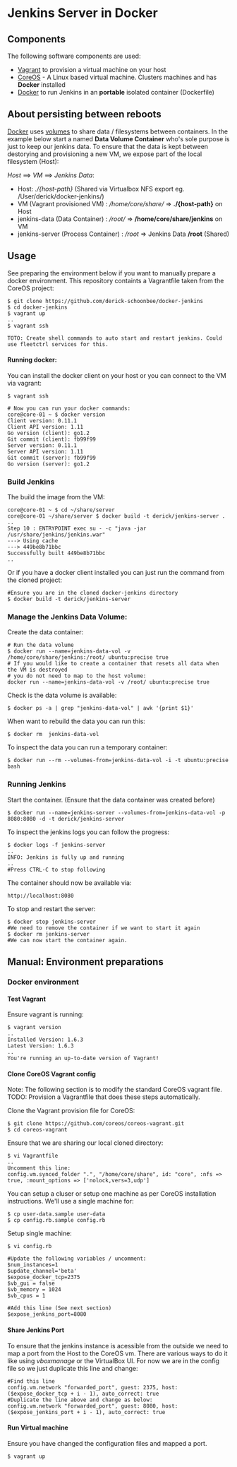 # Jenkins Server in Docker

## Components

The following software components are used:

- [Vagrant](http://www.vagrantup.com/) to provision a virtual machine on your host
- [CoreOS](https://coreos.com/) - A Linux based virtual machine. Clusters machines and has **Docker** installed
- [Docker](https://docs.docker.com/) to run Jenkins in an **portable** isolated container (Dockerfile)

## About persisting between reboots

[Docker](https://docs.docker.com/) uses [volumes](https://docs.docker.com/userguide/dockervolumes/) to share data / filesystems between containers. In the example below start a named **Data Volume Container** who's sole purpose is just to keep our jenkins data. To ensure that the data is kept between destorying and provisioning a new VM, we expose part of the local filesystem (Host):

   *Host* ==> *VM* ==> *Jenkins Data*:

  - Host: *./{host-path}* (Shared via Virtualbox NFS export eg. /User/derick/docker-jenkins/)
  - VM (Vagrant provisioned VM) : */home/core/share/* => **./{host-path}** on Host
  - jenkins-data (Data Container) :  */root/* => **/home/core/share/jenkins** on VM
  - jenkins-server (Process Container) : */root* => Jenkins Data **/root** (Shared)

## Usage

See preparing the environment below if you want to manually prepare a docker environment. This repository containts a Vagrantfile taken from the CoreOS project:

    $ git clone https://github.com/derick-schoonbee/docker-jenkins
    $ cd docker-jenkins
    $ vagrant up
    ..
    $ vagrant ssh

    TOTO: Create shell commands to auto start and restart jenkins. Could use fleetctrl services for this.

#### Running docker:

You can install the docker client on your host or you can connect to the VM via vagrant:

    $ vagrant ssh

    # Now you can run your docker commands:
    core@core-01 ~ $ docker version
    Client version: 0.11.1
    Client API version: 1.11
    Go version (client): go1.2
    Git commit (client): fb99f99
    Server version: 0.11.1
    Server API version: 1.11
    Git commit (server): fb99f99
    Go version (server): go1.2


### Build Jenkins

The build the image from the VM:

    core@core-01 ~ $ cd ~/share/server
    core@core-01 ~/share/server $ docker build -t derick/jenkins-server .
    ..
    Step 10 : ENTRYPOINT exec su - -c "java -jar /usr/share/jenkins/jenkins.war"
    ---> Using cache
    ---> 449be8b71bbc
    Successfully built 449be8b71bbc
    ..


Or if you have a docker client installed you can just run the command from the cloned project:

    #Ensure you are in the cloned docker-jenkins directory
    $ docker build -t derick/jenkins-server

### Manage the Jenkins Data Volume:

Create the data container:

    # Run the data volume
    $ docker run --name=jenkins-data-vol -v /home/core/share/jenkins:/root/ ubuntu:precise true
    # If you would like to create a container that resets all data when the VM is destroyed
    # you do not need to map to the host volume:
    docker run --name=jenkins-data-vol -v /root/ ubuntu:precise true

Check is the data volume is available:

    $ docker ps -a | grep "jenkins-data-vol" | awk '{print $1}'

When want to rebuild the data you can run this:

    $ docker rm  jenkins-data-vol

To inspect the data you can run a temporary container:

    $ docker run --rm --volumes-from=jenkins-data-vol -i -t ubuntu:precise bash

### Running Jenkins
Start the container. (Ensure that the data container was created before)

    $ docker run --name=jenkins-server --volumes-from=jenkins-data-vol -p 8080:8080 -d -t derick/jenkins-server

To inspect the jenkins logs you can follow the progress:

    $ docker logs -f jenkins-server
    ..
    INFO: Jenkins is fully up and running
    ..
    #Press CTRL-C to stop following

The container should now be available via:

    http://localhost:8080


To stop and restart the server:

    $ docker stop jenkins-server
    #We need to remove the container if we want to start it again
    $ docker rm jenkins-server
    #We can now start the container again.

## Manual: Environment preparations

### Docker environment

#### Test Vagrant

Ensure vagrant is running:

    $ vagrant version
    ..
    Installed Version: 1.6.3
    Latest Version: 1.6.3
    ..
    You're running an up-to-date version of Vagrant!

#### Clone CoreOS Vagrant config

Note: The following section is to modify the standard CoreOS vagrant file. TODO: Provision a Vagrantfile that does these steps automatically.

Clone the Vagrant provision file for CoreOS:

    $ git clone https://github.com/coreos/coreos-vagrant.git
    $ cd coreos-vagrant

Ensure that we are sharing our local cloned directory:

    $ vi Vagrantfile
    ..
    Uncomment this line:
    config.vm.synced_folder ".", "/home/core/share", id: "core", :nfs => true, :mount_options => ['nolock,vers=3,udp']


You can setup a cluser or setup one machine as per CoreOS installation instructions. We'll use a single machine for:

    $ cp user-data.sample user-data
    $ cp config.rb.sample config.rb

Setup single machine:

    $ vi config.rb

    #Update the following variables / uncomment:
    $num_instances=1
    $update_channel='beta'
    $expose_docker_tcp=2375
    $vb_gui = false
    $vb_memory = 1024
    $vb_cpus = 1

    #Add this line (See next section)
    $expose_jenkins_port=8080

#### Share Jenkins Port

To ensure that the jenkins instance is acessible from the outside we need to map a port from the Host to the CoreOS vm. There are various ways to do it like using *vboxmanage* or the VirtualBox UI. For now we are in the config file so we just duplicate this line and change:

    #Find this line
    config.vm.network "forwarded_port", guest: 2375, host: ($expose_docker_tcp + i - 1), auto_correct: true
    #Duplicate the line above and change as below:
    config.vm.network "forwarded_port", guest: 8080, host: ($expose_jenkins_port + i - 1), auto_correct: true


#### Run Virtual machine

Ensure you have changed the configuration files and mapped a port.

    $ vagrant up


